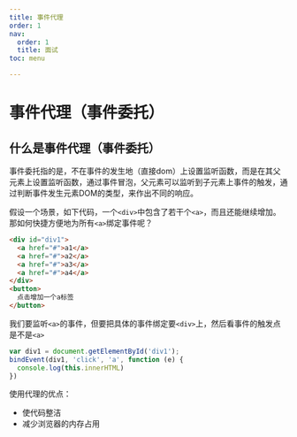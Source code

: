 ```yaml
---
title: 事件代理
order: 1
nav:
  order: 1
  title: 面试
toc: menu

---
```


# 事件代理（事件委托）

## 什么是事件代理（事件委托）

事件委托指的是，不在事件的发生地（直接dom）上设置监听函数，而是在其父元素上设置监听函数，通过事件冒泡，父元素可以监听到子元素上事件的触发，通过判断事件发生元素DOM的类型，来作出不同的响应。

假设一个场景，如下代码，一个`<div>`中包含了若干个`<a>`，而且还能继续增加。那如何快捷方便地为所有`<a>`绑定事件呢？

```html
<div id="div1">
  <a href="#">a1</a>
  <a href="#">a2</a>
  <a href="#">a3</a>
  <a href="#">a4</a>
</div>
<button>
  点击增加一个a标签
</button>
```

我们要监听`<a>`的事件，但要把具体的事件绑定要`<div>`上，然后看事件的触发点是不是`<a>`

```js
var div1 = document.getElementById('div1');
bindEvent(div1, 'click', 'a', function (e) {
  console.log(this.innerHTML)
})
```

使用代理的优点：

- 使代码整洁
- 减少浏览器的内存占用